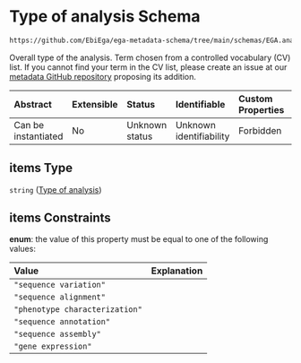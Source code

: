 # Type of analysis Schema

```txt
https://github.com/EbiEga/ega-metadata-schema/tree/main/schemas/EGA.analysis.json#/properties/analysis_type_specifications/properties/analysis_types/items
```

Overall type of the analysis. Term chosen from a controlled vocabulary (CV) list. If you cannot find your term in the CV list, please create an issue at our [metadata GitHub repository](https://github.com/EbiEga/ega-metadata-schema) proposing its addition.

| Abstract            | Extensible | Status         | Identifiable            | Custom Properties | Additional Properties | Access Restrictions | Defined In                                                            |
| :------------------ | :--------- | :------------- | :---------------------- | :---------------- | :-------------------- | :------------------ | :-------------------------------------------------------------------- |
| Can be instantiated | No         | Unknown status | Unknown identifiability | Forbidden         | Allowed               | none                | [EGA.analysis.json*](../out/EGA.analysis.json "open original schema") |

## items Type

`string` ([Type of analysis](ega-10-properties-analysis-type-specifications-properties-list-of-analysis-types-type-of-analysis.md))

## items Constraints

**enum**: the value of this property must be equal to one of the following values:

| Value                          | Explanation |
| :----------------------------- | :---------- |
| `"sequence variation"`         |             |
| `"sequence alignment"`         |             |
| `"phenotype characterization"` |             |
| `"sequence annotation"`        |             |
| `"sequence assembly"`          |             |
| `"gene expression"`            |             |
